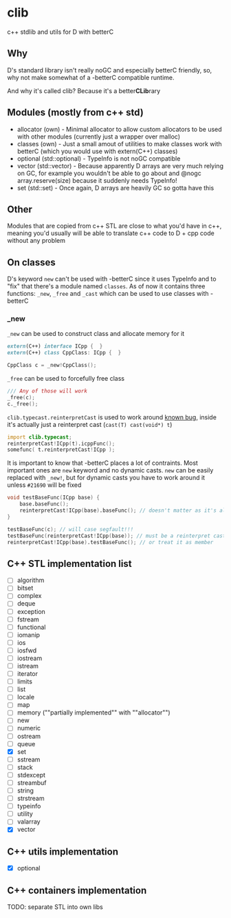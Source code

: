 # clib
c++ stdlib and utils for D with betterC

## Why
D's standard library isn't really noGC and especially betterC friendly, so, why not make somewhat of a -betterC compatible runtime.

And why it's called clib? Because it's a better**CLib**rary

## Modules (mostly from c++ std)
- allocator (own) - Minimal allocator to allow custom allocators to be used with other modules (currently just a wrapper over malloc)
- classes (own) - Just a small amout of utilities to make classes work with betterC (which you would use with extern(C++) classes)
- optional (std::optional) - TypeInfo is not noGC compatible
- vector (std::vector) - Because apparently D arrays are very much relying on GC, for example you wouldn't be able to go about and @nogc array.reserve(size) because it suddenly needs TypeInfo!
- set (std::set) - Once again, D arrays are heavily GC so gotta have this 

## Other
Modules that are copied from c++ STL are close to what you'd have in c++, meaning you'd usually will be able to translate c++ code to D + cpp code without any problem

## On classes
D's keyword `new` can't be used with -betterC since it uses TypeInfo and to "fix" that there's a module named `classes`. As of now it contains three functions: `_new`, `_free` and `_cast` which can be used to use classes with -betterC

### _new
`_new` can be used to construct class and allocate memory for it
```d
extern(C++) interface ICpp {  }
extern(C++) class CppClass: ICpp {  }

CppClass c = _new!CppClass();
```

`_free` can be used to forcefully free class
```d
/// Any of those will work
_free(c);
c._free();
```

`clib.typecast.reinterpretCast` is used to work around [known bug](https://issues.dlang.org/show_bug.cgi?id=21690), inside it's actually just a reinterpret cast (`cast(T) cast(void*) t`)
```d
import clib.typecast;
reinterpretCast!ICpp(t).icppFunc();
somefunc( t.reinterpretCast!ICpp );
```

It is important to know that -betterC places a lot of contraints. Most important ones are `new` keyword and no dynamic casts. `new` can be easily replaced with `_new!`, but for dynamic casts you have to work around it unless `#21690` will be fixed
```d
void testBaseFunc(ICpp base) {
    base.baseFunc();
    reinterpretCast!ICpp(base).baseFunc(); // doesn't matter as it's already ICpp
}

testBaseFunc(c); // will case segfault!!!
testBaseFunc(reinterpretCast!ICpp(base)); // must be a reinterpret cast
reinterpretCast!ICpp(base).testBaseFunc(); // or treat it as member
```

## C++ STL implementation list
- [ ] algorithm
- [ ] bitset
- [ ] complex
- [ ] deque
- [ ] exception
- [ ] fstream
- [ ] functional
- [ ] iomanip
- [ ] ios
- [ ] iosfwd
- [ ] iostream
- [ ] istream
- [ ] iterator
- [ ] limits
- [ ] list
- [ ] locale
- [ ] map
- [ ] memory (""partially implemented"" with ""allocator"")
- [ ] new
- [ ] numeric
- [ ] ostream
- [ ] queue
- [x] set
- [ ] sstream
- [ ] stack
- [ ] stdexcept
- [ ] streambuf
- [ ] string
- [ ] strstream
- [ ] typeinfo
- [ ] utility
- [ ] valarray
- [x] vector

## C++ utils implementation
- [x] optional

## C++ containers implementation
TODO: separate STL into own libs

